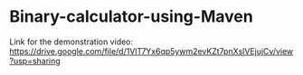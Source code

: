 # Binary-calculator-using-Maven
Link for the demonstration video: https://drive.google.com/file/d/1VlT7Yx6qp5ywm2evKZt7pnXslVEjujCv/view?usp=sharing

